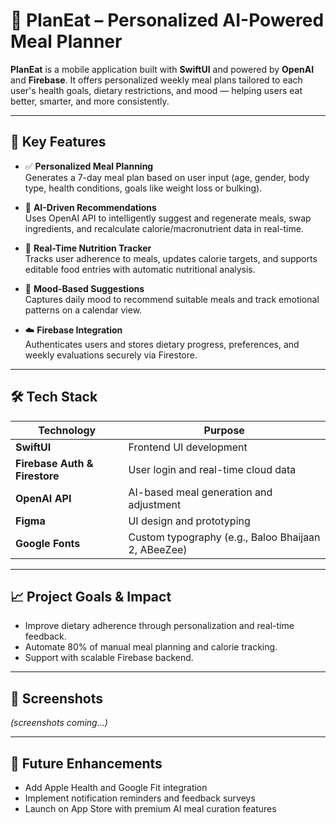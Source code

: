 # 🥗 PlanEat – Personalized AI-Powered Meal Planner

**PlanEat** is a mobile application built with **SwiftUI** and powered by **OpenAI** and **Firebase**. It offers personalized weekly meal plans tailored to each user's health goals, dietary restrictions, and mood — helping users eat better, smarter, and more consistently.

---

## 🌟 Key Features

- ✅ **Personalized Meal Planning**  
  Generates a 7-day meal plan based on user input (age, gender, body type, health conditions, goals like weight loss or bulking).

- 🧠 **AI-Driven Recommendations**  
  Uses OpenAI API to intelligently suggest and regenerate meals, swap ingredients, and recalculate calorie/macronutrient data in real-time.

- 🧾 **Real-Time Nutrition Tracker**  
  Tracks user adherence to meals, updates calorie targets, and supports editable food entries with automatic nutritional analysis.

- 📅 **Mood-Based Suggestions**  
  Captures daily mood to recommend suitable meals and track emotional patterns on a calendar view.

- ☁️ **Firebase Integration**  
  Authenticates users and stores dietary progress, preferences, and weekly evaluations securely via Firestore.

---

## 🛠️ Tech Stack

| Technology | Purpose |
|------------|---------|
| **SwiftUI** | Frontend UI development |
| **Firebase Auth & Firestore** | User login and real-time cloud data |
| **OpenAI API** | AI-based meal generation and adjustment |
| **Figma** | UI design and prototyping |
| **Google Fonts** | Custom typography (e.g., Baloo Bhaijaan 2, ABeeZee) |

---

## 📈 Project Goals & Impact

- Improve dietary adherence through personalization and real-time feedback.
- Automate 80% of manual meal planning and calorie tracking.
- Support with scalable Firebase backend.

---

## 📱 Screenshots

*(screenshots coming...)*

---

## 🚀 Future Enhancements

- Add Apple Health and Google Fit integration  
- Implement notification reminders and feedback surveys  
- Launch on App Store with premium AI meal curation features

